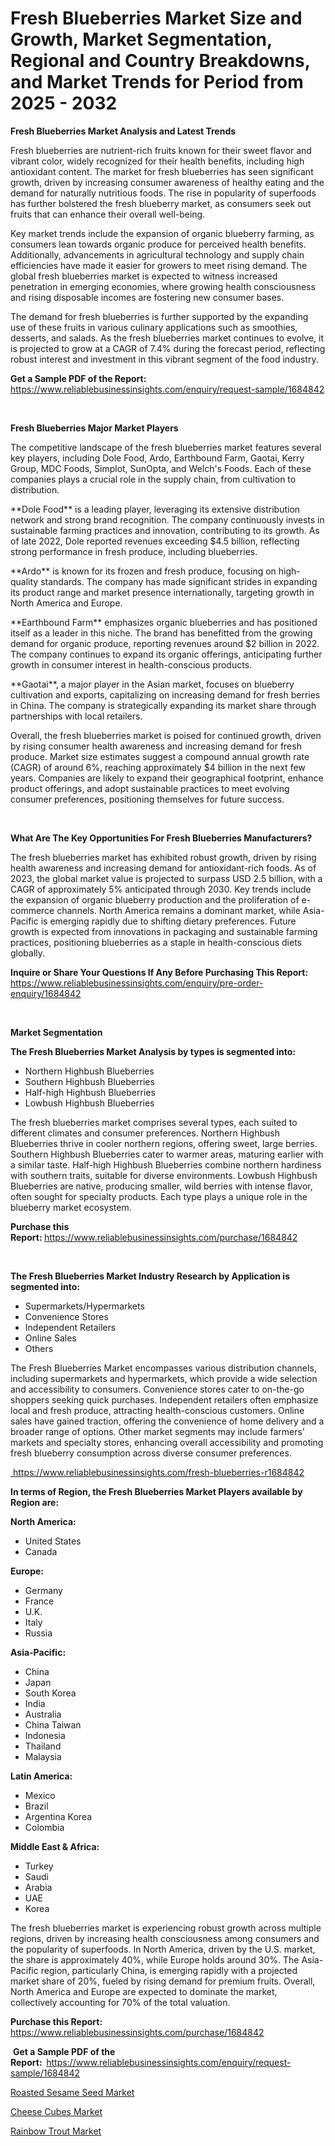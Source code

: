<p><h1>Fresh Blueberries Market Size and Growth, Market Segmentation, Regional and Country Breakdowns, and Market Trends for Period from 2025 -  2032</h1></p><p><strong>Fresh Blueberries Market Analysis and Latest Trends</strong></p>
<p><p>Fresh blueberries are nutrient-rich fruits known for their sweet flavor and vibrant color, widely recognized for their health benefits, including high antioxidant content. The market for fresh blueberries has seen significant growth, driven by increasing consumer awareness of healthy eating and the demand for naturally nutritious foods. The rise in popularity of superfoods has further bolstered the fresh blueberry market, as consumers seek out fruits that can enhance their overall well-being.</p><p>Key market trends include the expansion of organic blueberry farming, as consumers lean towards organic produce for perceived health benefits. Additionally, advancements in agricultural technology and supply chain efficiencies have made it easier for growers to meet rising demand. The global fresh blueberries market is expected to witness increased penetration in emerging economies, where growing health consciousness and rising disposable incomes are fostering new consumer bases.</p><p>The demand for fresh blueberries is further supported by the expanding use of these fruits in various culinary applications such as smoothies, desserts, and salads. As the fresh blueberries market continues to evolve, it is projected to grow at a CAGR of 7.4% during the forecast period, reflecting robust interest and investment in this vibrant segment of the food industry.</p></p>
<p><strong>Get a Sample PDF of the Report:&nbsp;</strong> <a href="https://www.reliablebusinessinsights.com/enquiry/request-sample/1684842?utm_campaign=1119&utm_medium=2&utm_source=Github&utm_content=ia&utm_term=14022025&utm_id=fresh-blueberries">https://www.reliablebusinessinsights.com/enquiry/request-sample/1684842</a></p>
<p>&nbsp;</p>
<p><strong>Fresh Blueberries Major Market Players</strong></p>
<p><p>The competitive landscape of the fresh blueberries market features several key players, including Dole Food, Ardo, Earthbound Farm, Gaotai, Kerry Group, MDC Foods, Simplot, SunOpta, and Welch's Foods. Each of these companies plays a crucial role in the supply chain, from cultivation to distribution.</p><p>**Dole Food** is a leading player, leveraging its extensive distribution network and strong brand recognition. The company continuously invests in sustainable farming practices and innovation, contributing to its growth. As of late 2022, Dole reported revenues exceeding $4.5 billion, reflecting strong performance in fresh produce, including blueberries.</p><p>**Ardo** is known for its frozen and fresh produce, focusing on high-quality standards. The company has made significant strides in expanding its product range and market presence internationally, targeting growth in North America and Europe.</p><p>**Earthbound Farm** emphasizes organic blueberries and has positioned itself as a leader in this niche. The brand has benefitted from the growing demand for organic produce, reporting revenues around $2 billion in 2022. The company continues to expand its organic offerings, anticipating further growth in consumer interest in health-conscious products.</p><p>**Gaotai**, a major player in the Asian market, focuses on blueberry cultivation and exports, capitalizing on increasing demand for fresh berries in China. The company is strategically expanding its market share through partnerships with local retailers.</p><p>Overall, the fresh blueberries market is poised for continued growth, driven by rising consumer health awareness and increasing demand for fresh produce. Market size estimates suggest a compound annual growth rate (CAGR) of around 6%, reaching approximately $4 billion in the next few years. Companies are likely to expand their geographical footprint, enhance product offerings, and adopt sustainable practices to meet evolving consumer preferences, positioning themselves for future success.</p></p>
<p>&nbsp;</p>
<p><strong>What Are The Key Opportunities For Fresh Blueberries Manufacturers?</strong></p>
<p><p>The fresh blueberries market has exhibited robust growth, driven by rising health awareness and increasing demand for antioxidant-rich foods. As of 2023, the global market value is projected to surpass USD 2.5 billion, with a CAGR of approximately 5% anticipated through 2030. Key trends include the expansion of organic blueberry production and the proliferation of e-commerce channels. North America remains a dominant market, while Asia-Pacific is emerging rapidly due to shifting dietary preferences. Future growth is expected from innovations in packaging and sustainable farming practices, positioning blueberries as a staple in health-conscious diets globally.</p></p>
<p><strong>Inquire or Share Your Questions If Any Before Purchasing This Report:</strong> <a href="https://www.reliablebusinessinsights.com/enquiry/pre-order-enquiry/1684842?utm_campaign=1119&utm_medium=2&utm_source=Github&utm_content=ia&utm_term=14022025&utm_id=fresh-blueberries">https://www.reliablebusinessinsights.com/enquiry/pre-order-enquiry/1684842</a></p>
<p>&nbsp;</p>
<p><strong>Market Segmentation</strong></p>
<p><strong>The Fresh Blueberries Market Analysis by types is segmented into:</strong></p>
<p><ul><li>Northern Highbush Blueberries</li><li>Southern Highbush Blueberries</li><li>Half-high Highbush Blueberries</li><li>Lowbush Highbush Blueberries</li></ul></p>
<p><p>The fresh blueberries market comprises several types, each suited to different climates and consumer preferences. Northern Highbush Blueberries thrive in cooler northern regions, offering sweet, large berries. Southern Highbush Blueberries cater to warmer areas, maturing earlier with a similar taste. Half-high Highbush Blueberries combine northern hardiness with southern traits, suitable for diverse environments. Lowbush Highbush Blueberries are native, producing smaller, wild berries with intense flavor, often sought for specialty products. Each type plays a unique role in the blueberry market ecosystem.</p></p>
<p><strong>Purchase this Report:&nbsp;</strong><a href="https://www.reliablebusinessinsights.com/purchase/1684842?utm_campaign=1119&utm_medium=2&utm_source=Github&utm_content=ia&utm_term=14022025&utm_id=fresh-blueberries">https://www.reliablebusinessinsights.com/purchase/1684842</a></p>
<p>&nbsp;</p>
<p><strong>The Fresh Blueberries Market Industry Research by Application is segmented into:</strong></p>
<p><ul><li>Supermarkets/Hypermarkets</li><li>Convenience Stores</li><li>Independent Retailers</li><li>Online Sales</li><li>Others</li></ul></p>
<p><p>The Fresh Blueberries Market encompasses various distribution channels, including supermarkets and hypermarkets, which provide a wide selection and accessibility to consumers. Convenience stores cater to on-the-go shoppers seeking quick purchases. Independent retailers often emphasize local and fresh produce, attracting health-conscious customers. Online sales have gained traction, offering the convenience of home delivery and a broader range of options. Other market segments may include farmers' markets and specialty stores, enhancing overall accessibility and promoting fresh blueberry consumption across diverse consumer preferences.</p></p>
<p><a href="https://www.reliablebusinessinsights.com/fresh-blueberries-r1684842?utm_campaign=1119&utm_medium=2&utm_source=Github&utm_content=ia&utm_term=14022025&utm_id=fresh-blueberries">&nbsp;https://www.reliablebusinessinsights.com/fresh-blueberries-r1684842</a></p>
<p><strong>In terms of Region, the Fresh Blueberries Market Players available by Region are:</strong></p>
<p>
    <p> <strong> North America: </strong>
        <ul>
            <li>United States</li>
            <li>Canada</li>
        </ul>
        </p> 
    <p> <strong> Europe: </strong>
        <ul>
            <li>Germany</li>
            <li>France</li>
            <li>U.K.</li>
            <li>Italy</li>
            <li>Russia</li>
        </ul>
        </p> 
    <p> <strong> Asia-Pacific: </strong>
        <ul>
            <li>China</li>
            <li>Japan</li>
            <li>South Korea</li>
            <li>India</li>
            <li>Australia</li>
            <li>China Taiwan</li>
            <li>Indonesia</li>
            <li>Thailand</li>
            <li>Malaysia</li>
        </ul>
        </p> 
    <p> <strong> Latin America: </strong>
        <ul>
            <li>Mexico</li>
            <li>Brazil</li>
            <li>Argentina Korea</li>
            <li>Colombia</li>
        </ul>
        </p> 
    <p> <strong> Middle East & Africa: </strong>
        <ul>
            <li>Turkey</li>
            <li>Saudi</li>
            <li>Arabia</li>
            <li>UAE</li>
            <li>Korea</li>
        </ul>
    </p>
    </p>
<p><p>The fresh blueberries market is experiencing robust growth across multiple regions, driven by increasing health consciousness among consumers and the popularity of superfoods. In North America, driven by the U.S. market, the share is approximately 40%, while Europe holds around 30%. The Asia-Pacific region, particularly China, is emerging rapidly with a projected market share of 20%, fueled by rising demand for premium fruits. Overall, North America and Europe are expected to dominate the market, collectively accounting for 70% of the total valuation.</p></p>
<p><strong>Purchase this Report: </strong><a href="https://www.reliablebusinessinsights.com/purchase/1684842?utm_campaign=1119&utm_medium=2&utm_source=Github&utm_content=ia&utm_term=14022025&utm_id=fresh-blueberries">https://www.reliablebusinessinsights.com/purchase/1684842</a></p>
<p>&nbsp;<strong>Get a Sample PDF of the Report:&nbsp;&nbsp;</strong><a href="https://www.reliablebusinessinsights.com/enquiry/request-sample/1684842?utm_campaign=1119&utm_medium=2&utm_source=Github&utm_content=ia&utm_term=14022025&utm_id=fresh-blueberries">https://www.reliablebusinessinsights.com/enquiry/request-sample/1684842</a></p>
<p><strong></strong></p>
<p><p><a href="https://github.com/irfadac/Market-Research-Report-List-5/blob/main/roasted-sesame-seed-market.md?utm_campaign=1119&utm_medium=2&utm_source=Github&utm_content=ia&utm_term=14022025&utm_id=fresh-blueberries">Roasted Sesame Seed Market</a></p><p><a href="https://github.com/seibttullyjh/Market-Research-Report-List-1/blob/main/cheese-cubes-market.md?utm_campaign=1119&utm_medium=2&utm_source=Github&utm_content=ia&utm_term=14022025&utm_id=fresh-blueberries">Cheese Cubes Market</a></p><p><a href="https://github.com/storcweithzg/Market-Research-Report-List-1/blob/main/rainbow-trout-market.md?utm_campaign=1119&utm_medium=2&utm_source=Github&utm_content=ia&utm_term=14022025&utm_id=fresh-blueberries">Rainbow Trout Market</a></p></p>